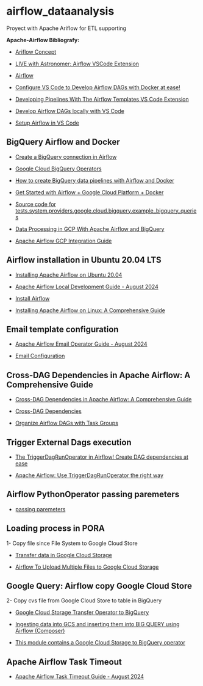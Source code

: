 # airflow_dataanalysis
Proyect with Apache Ariflow for ETL supporting

**Apache-Airflow Bibliografy:**

- [Ariflow Concept](https://airflow.apache.org/docs/apache-airflow/1.10.2/concepts.html)

- [LIVE with Astronomer: Airflow VSCode Extension](https://www.youtube.com/watch?v=glrffDNra5M)

- [Airflow](https://marketplace.visualstudio.com/items?itemName=NecatiARSLAN.airflow-vscode-extension)

- [Configure VS Code to Develop Airflow DAGs with Docker at ease!](https://www.youtube.com/watch?v=fsMKV9A1B-I)

- [Developing Pipelines With The Airflow Templates VS Code Extension](https://www.youtube.com/watch?v=r2vlPeBe2U4)

- [Develop Airflow DAGs locally with VS Code](https://www.astronomer.io/docs/learn/vscode-local-dev)

- [Setup Airflow in VS Code](https://medium.com/@venkatkarthick15/setup-airflow-in-vs-code-46a883f1611b)

## BigQuery Airflow and Docker
- [Create a BigQuery connection in Airflow](https://www.astronomer.io/docs/learn/connections/bigquery)

- [Google Cloud BigQuery Operators](https://airflow.apache.org/docs/apache-airflow-providers-google/stable/operators/cloud/bigquery.html)

- [How to create BigQuery data pipelines with Airflow and Docker](https://data-ai.theodo.com/blog-technique/create-bigquery-data-pipelines-with-airflow-and-docker)

- [Get Started with Airflow + Google Cloud Platform + Docker](https://junjiejiang94.medium.com/get-started-with-airflow-google-cloud-platform-docker-a21c46e0f797)

- [Source code for tests.system.providers.google.cloud.bigquery.example_bigquery_queries](https://airflow.apache.org/docs/apache-airflow-providers-google/stable/_modules/tests/system/providers/google/cloud/bigquery/example_bigquery_queries.html)

- [Data Processing in GCP With Apache Airflow and BigQuery](https://dzone.com/articles/data-processing-in-gcp-with-apache-airflow)

- [Apache Airflow GCP Integration Guide](https://www.restack.io/docs/airflow-knowledge-apache-gcp-google-provider-bigquery-hook-cloud-examples-tutorial-operators)


## Airflow installation in Ubuntu 20.04 LTS

- [Installing Apache Airflow on Ubuntu 20.04](https://www.restack.io/docs/airflow-knowledge-apache-ubuntu-install-server-22-04-20-04-18-04)

- [Apache Airflow Local Development Guide - August 2024](https://www.restack.io/docs/airflow-knowledge-local-setup-windows-install#clp1kqwt901z7w60t5l8fckap)

- [Install Airflow](https://airflow.apache.org/docs/apache-airflow/stable/start.html)

- [Installing Apache Airflow on Linux: A Comprehensive Guide](https://medium.com/@maroofashraf987/installing-apache-airflow-on-linux-a-comprehensive-guide-5462b265e961)


## 
## Email template configuration

- [Apache Airflow Email Operator Guide - August 2024](https://www.restack.io/docs/airflow-knowledge-email-operator-example)

- [Email Configuration](https://airflow.apache.org/docs/apache-airflow/stable/howto/email-config.html)

##
## Cross-DAG Dependencies in Apache Airflow: A Comprehensive Guide

- [Cross-DAG Dependencies in Apache Airflow: A Comprehensive Guide](https://medium.com/datamindedbe/cross-dag-dependencies-in-apache-airflow-a-comprehensive-guide-88cbc0bc68d0)


- [Cross-DAG Dependencies](https://airflow.apache.org/docs/apache-airflow/stable/howto/operator/external_task_sensor.html)

- [Organize Airflow DAGs with Task Groups](https://jashbhatt776.medium.com/organize-airflow-dags-with-task-groups-627f5b6f1098)


## Trigger External Dags execution 

- [The TriggerDagRunOperator in Airflow! Create DAG dependencies at ease](https://www.youtube.com/watch?v=8uKW0mPWmCk)

- [Apache Airflow: Use TriggerDagRunOperator the right way](https://lshw.medium.com/apache-airflow-use-triggerdagrunoperator-the-right-way-df5db079b95c)


## Airflow PythonOperator passing paremeters 

- [passing paremeters](https://airflow.apache.org/docs/apache-airflow/1.10.3/howto/operator/python.html)


## Loading process in PORA


1- Copy file since File System to Google Cloud Store    
- [Transfer data in Google Cloud Storage](https://airflow.apache.org/docs/apache-airflow-providers-google/stable/operators/transfer/gcs_to_gcs.html) 
      
 - [Airflow To Upload Multiple Files to Google Cloud Storage](https://medium.com/@ossama.assaghir/uploading-multiple-files-to-google-cloud-storage-using-airflow-a19c9126bcd9)

## Google Query: Airflow copy Google Cloud Store

2- Copy cvs file from Google Cloud Store to table in BigQuery
   - [Google Cloud Storage Transfer Operator to BigQuery](https://airflow.apache.org/docs/apache-airflow-providers-google/stable/operators/transfer/gcs_to_bigquery.html)

   - [Ingesting data into GCS and inserting them into BIG QUERY using Airflow (Composer)](https://medium.com/@deepakda1972/ingesting-data-into-gcs-and-inserting-them-into-big-query-using-airflow-composer-2d8001293b6e)

   - [This module contains a Google Cloud Storage to BigQuery operator](https://airflow.apache.org/docs/apache-airflow-providers-google/stable/_api/airflow/providers/google/cloud/transfers/gcs_to_bigquery/index.html)

## Apache Airflow Task Timeout 

- [Apache Airflow Task Timeout Guide - August 2024](https://www.restack.io/docs/airflow-knowledge-apache-task-timeout)
    